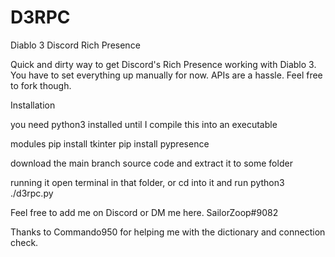 # D3RPC
Diablo 3 Discord Rich Presence

Quick and dirty way to get Discord's Rich Presence working with Diablo 3. You have to set everything up manually for now.
APIs are a hassle. Feel free to fork though.

Installation

you need python3 installed until I compile this into an executable

modules
pip install tkinter
pip install pypresence

download 
the main branch source code and extract it to some folder

running it
open terminal in that folder, or cd into it and run python3 ./d3rpc.py

Feel free to add me on Discord or DM me here.
SailorZoop#9082


Thanks to Commando950 for helping me with the dictionary and connection check.
